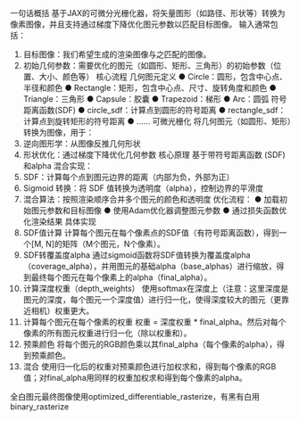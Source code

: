 一句话概括
基于JAX的可微分光栅化器，将矢量图形（如路径、形状等）转换为像素图像，并且支持通过梯度下降优化图元参数以匹配目标图像。
输入通常包括：
1. 目标图像：我们希望生成的渲染图像与之匹配的图像。
2. 初始几何参数：需要优化的图元（如圆形、矩形、三角形）的初始参数（位置、大小、颜色等）
核心流程
几何图元定义
● Circle：圆形，包含中心点、半径和颜色
● Rectangle：矩形，包含中心点、尺寸、旋转角度和颜色
● Triangle：三角形
● Capsule：胶囊
● Trapezoid：梯形
● Arc：圆弧
符号距离函数(SDF)
● circle_sdf：计算点到圆形的符号距离
● rectangle_sdf：计算点到旋转矩形的符号距离
● ......
可微光栅化
将几何图元（如圆形、矩形）转换为图像，用于：
1. 逆向图形学：从图像反推几何形状
2. 形状优化：通过梯度下降优化几何参数
核心原理
基于带符号距离函数 (SDF)和alpha 混合实现：
1. SDF：计算每个点到图元边界的距离（内部为负，外部为正）
2. Sigmoid 转换：将 SDF 值转换为透明度（alpha），控制边界的平滑度
3. 混合算法：按照渲染顺序合并多个图元的颜色和透明度
优化流程：
● 加载初始图元参数和目标图像
● 使用Adam优化器调整图元参数
● 通过损失函数优化渲染结果
具体实现
1. SDF值计算
计算每个图元在每个像素点的SDF值（有符号距离函数），得到一个[M, N]的矩阵（M个图元，N个像素）。
 2. SDF转覆盖度alpha
通过sigmoid函数将SDF值转换为覆盖度alpha（coverage_alpha），并用图元的基础alpha（base_alphas）进行缩放，得到最终每个图元在每个像素上的alpha（final_alpha）。
 3. 计算深度权重（depth_weights）
使用softmax在深度上（注意：这里深度是图元的深度，每个图元一个深度值）进行归一化，使得深度较大的图元（更靠近相机）权重更大。
 4. 计算每个图元在每个像素的权重
权重 = 深度权重 * final_alpha。然后对每个像素的所有图元权重进行归一化（除以权重和）。
 5. 预乘颜色
将每个图元的RGB颜色乘以其final_alpha（每个像素的alpha），得到预乘颜色。
 6. 混合
使用归一化后的权重对预乘颜色进行加权求和，得到每个像素的RGB值；对final_alpha用同样的权重加权求和得到每个像素的alpha。


全白图元最终图像使用optimized_differentiable_rasterize，有黑有白用binary_rasterize